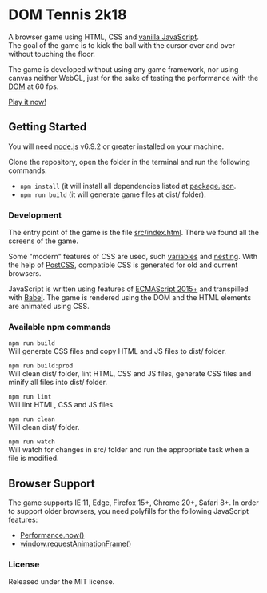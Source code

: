 # DOM Tennis 2k18
A browser game using HTML, CSS and [vanilla JavaScript](http://vanilla-js.com/).  
The goal of the game is to kick the ball with the cursor over and over without touching the floor.

The game is developed without using any game framework, nor using canvas neither WebGL, just for
the sake of testing the performance with the [DOM](https://en.wikipedia.org/wiki/Document_Object_Model) at 60 fps.

[Play it now!](https://raohmaru.com/lab/game/dom-tennis-2k18/)

## Getting Started
You will need [node.js](https://nodejs.org/en/) v6.9.2 or greater installed on your machine.

Clone the repository, open the folder in the terminal and run the following commands:

- `npm install` (it will install all dependencies listed at [package.json](https://github.com/raohmaru/DOM-Tennis-2k18/blob/master/package.json).
- `npm run build` (it will generate game files at dist/ folder).

### Development
The entry point of the game is the file [src/index.html](https://github.com/raohmaru/DOM-Tennis-2k18/blob/master/src/index.html).
There we found all the screens of the game.

Some "modern" features of CSS are used, such [variables](https://www.w3.org/TR/css-variables/) and
[nesting](http://tabatkins.github.io/specs/css-nesting/). With the help of [PostCSS](http://postcss.org/),
compatible CSS is generated for old and current browsers.

JavaScript is written using features of [ECMAScript 2015+](https://github.com/lukehoban/es6features#readme)
and transpilled with [Babel](https://babeljs.io/). The game is rendered using the DOM and the HTML
elements are animated using CSS.

### Available npm commands
`npm run build`  
Will generate CSS files and copy HTML and JS files to dist/ folder.

`npm run build:prod`  
Will clean dist/ folder, lint HTML, CSS and JS files, generate CSS files and minify all files into
dist/ folder.

`npm run lint`  
Will lint HTML, CSS and JS files.

`npm run clean`  
Will clean dist/ folder.

`npm run watch`  
Will watch for changes in src/ folder and run the appropriate task when a file is modified.

## Browser Support
The game supports IE 11, Edge, Firefox 15+, Chrome 20+, Safari 8+.
In order to support older browsers, you need polyfills for the following JavaScript features:

- [Performance.now()](https://developer.mozilla.org/en-US/docs/Web/API/Performance/now)
- [window.requestAnimationFrame()](https://developer.mozilla.org/en-US/docs/Web/API/window/requestAnimationFrame)

### License
Released under the MIT license.
